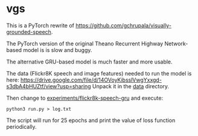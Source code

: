 # vgs

This is a PyTorch rewrite of  https://github.com/gchrupala/visually-grounded-speech.

The PyTorch version of the original Theano Recurrent Highway Network-based model is is slow and buggy. 

The alternative GRU-based model is much faster and more usable.

The data (Flickr8K speech and image features) needed to run the model is here: https://drive.google.com/file/d/14OVoyKibsslVwgYxxgd-s3dbA4bHUZtf/view?usp=sharing
Unpack it in the [data](data) directory.

Then change to [experiments/flickr8k-speech-gru](experiments/flickr8k-speech-gru) and execute:

```
python3 run.py > log.txt
```

The script will run for 25 epochs and print the value of loss function periodically.

